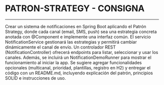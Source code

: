 # PATRON-STRATEGY - CONSIGNA
------------------------------
Crear un sistema de notificaciones en Spring Boot aplicando el Patrón Strategy, donde cada canal (email, SMS, push) sea una estrategia concreta anotada con @Component e implemente una interfaz común. El servicio NotificationService gestionará las estrategias y permitirá cambiar dinámicamente el canal de envío. Un controlador REST (NotificationController) ofrecerá endpoints para listar, seleccionar y usar los canales. Además, se incluirá un NotificationDemoRunner para mostrar el funcionamiento al iniciar la app. Se sugiere agregar funcionalidades opcionales (multicanal, prioridad, plantillas, registro en H2) y entregar el código con un README.md, incluyendo explicación del patrón, principios SOLID e instrucciones de uso.
